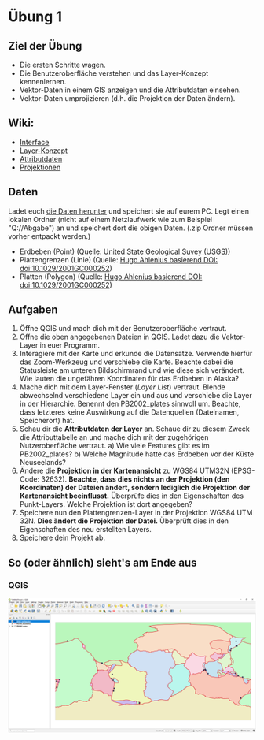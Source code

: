 # Übung 1
## Ziel der Übung
* Die ersten Schritte wagen.
* Die Benutzeroberfläche verstehen und das Layer-Konzept kennenlernen.
* Vektor-Daten in einem GIS anzeigen und die Attributdaten einsehen.
* Vektor-Daten umprojizieren (d.h. die Projektion der Daten ändern).

## Wiki:
* [Interface](https://courses.gistools.geog.uni-heidelberg.de/giscience/gis-einfuehrung/wikis/qgis-Interface)
* [Layer-Konzept](https://courses.gistools.geog.uni-heidelberg.de/giscience/gis-einfuehrung/wikis/qgis-Layer-Konzept)
* [Attributdaten](https://courses.gistools.geog.uni-heidelberg.de/giscience/gis-einfuehrung/wikis/qgis-Attributdaten)
* [Projektionen](https://courses.gistools.geog.uni-heidelberg.de/giscience/gis-einfuehrung/wikis/qgis-Projektionen)

## Daten
Ladet euch [die Daten herunter](exercise_01b_data.zip) und speichert sie auf eurem PC. Legt einen lokalen Ordner (nicht auf einem Netzlaufwerk wie zum Beispiel "Q://Abgabe") an und speichert dort die obigen Daten. (.zip Ordner müssen vorher entpackt werden.)


* Erdbeben (Point) (Quelle: [United State Geological Suvey (USGS)](https://earthquake.usgs.gov/earthquakes/map/?extent=3.86425,-135.08789&extent=61.93895,-54.93164))
* Plattengrenzen (Linie) (Quelle: [Hugo Ahlenius basierend DOI: doi:10.1029/2001GC000252](https://github.com/fraxen/tectonicplates))
* Platten (Polygon) (Quelle: [Hugo Ahlenius basierend DOI: doi:10.1029/2001GC000252](https://github.com/fraxen/tectonicplates))

## Aufgaben

1. Öffne QGIS und mach dich mit der Benutzeroberfläche vertraut.
2. Öffne die oben angegebenen Dateien in QGIS. Ladet dazu die Vektor-Layer in euer Programm.
3. Interagiere mit der Karte und erkunde die Datensätze. Verwende hierfür das Zoom-Werkzeug und verschiebe die Karte. Beachte dabei die Statusleiste am unteren Bildschirmrand und wie diese sich verändert. Wie lauten die ungefähren Koordinaten für das Erdbeben in Alaska?
4. Mache dich mit dem Layer-Fenster (*Layer List*) vertraut. Blende abwechselnd verschiedene Layer ein und aus und verschiebe die Layer in der Hierarchie. Benennt den PB2002_plates sinnvoll um. Beachte, dass letzteres keine Auswirkung auf die Datenquellen (Dateinamen, Speicherort) hat.
5. Schau dir die **Attributdaten der Layer** an. Schaue dir zu diesem Zweck die Attributtabelle an und mache dich mit der zugehörigen Nutzeroberfläche vertraut. a) Wie viele Features gibt es im PB2002_plates? b) Welche Magnitude hatte das Erdbeben vor der Küste Neuseelands? 
6. Ändere die **Projektion in der Kartenansicht** zu WGS84 UTM32N (EPSG-Code: 32632). **Beachte, dass dies nichts an der Projektion (den Koordinaten) der Dateien ändert, sondern lediglich die Projektion der Kartenansicht beeinflusst.** Überprüfe dies in den Eigenschaften des Punkt-Layers. Welche Projektion ist dort angegeben?
7. Speichere nun den Plattengrenzen-Layer in der Projektion WGS84 UTM 32N. **Dies ändert die Projektion der Datei.** Überprüft dies in den Eigenschaften des neu erstellten Layers.
8. Speichere dein Projekt ab.

## So (oder ähnlich) sieht's am Ende aus
### QGIS
![](exercise_01b_qgis3_screenshot.PNG)
